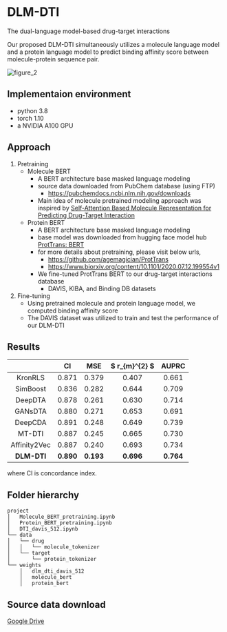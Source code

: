 # DLM-DTI

The dual-language model-based drug-target interactions

Our proposed DLM-DTI simultaneously utilizes a molecule language model and a protein language model to predict binding affinity score between molecule-protein sequence pair.


![figure_2](https://user-images.githubusercontent.com/37280722/175483490-30386864-03d3-40e7-b5a1-7818dd8420d5.jpeg)


## Implementaion environment

- python 3.8
- torch 1.10
- a NVIDIA A100 GPU


## Approach

1. Pretraining
    - Molecule BERT
        - A BERT architecture base masked language modeling
        - source data downloaded from PubChem database (using FTP)
            - https://pubchemdocs.ncbi.nlm.nih.gov/downloads
        - Main idea of molecule pretrained modeling approach was inspired by [Self-Attention Based Molecule Representation for Predicting Drug-Target Interaction](http://proceedings.mlr.press/v106/shin19a/shin19a.pdf)
    - Protein BERT
        - A BERT architecture base masked language modeling
        - base model was downloaded from hugging face model hub [ProtTrans: BERT](https://huggingface.co/Rostlab/prot_bert)
        - for more details about pretraining, please visit below urls,
            - https://github.com/agemagician/ProtTrans
            - https://www.biorxiv.org/content/10.1101/2020.07.12.199554v1
        - We fine-tuned ProtTrans BERT to our drug-target interactions database
            - DAVIS, KIBA, and Binding DB datasets
2. Fine-tuning
    - Using pretrained molecule and protein language model, we computed binding affinity score
    - The DAVIS dataset was utilized to train and test the performance of our DLM-DTI



## Results

|              |    CI     |    MSE    | $ r_{m}^{2} $ |   AUPRC   |
| :----------: | :-------: | :-------: | :-----------: | :-------: |
|   KronRLS    |   0.871   |   0.379   |     0.407     |   0.661   |
|   SimBoost   |   0.836   |   0.282   |     0.644     |   0.709   |
|   DeepDTA    |   0.878   |   0.261   |     0.630     |   0.714   |
|   GANsDTA    |   0.880   |   0.271   |     0.653     |   0.691   |
|   DeepCDA    |   0.891   |   0.248   |     0.649     |   0.739   |
|    MT-DTI    |   0.887   |   0.245   |     0.665     |   0.730   |
| Affinity2Vec |   0.887   |   0.240   |     0.693     |   0.734   |
| **DLM-DTI**  | **0.890** | **0.193** |   **0.696**   | **0.764** |

where CI is concordance index.


## Folder hierarchy

```
project
│   Molecule_BERT_pretraining.ipynb
│   Protein_BERT_pretraining.ipynb
│   DTI_davis_512.ipynb
└── data
│   └── drug
│   │   └── molecule_tokenizer
│   └── target
│       └── protein_tokenizer
└── weights
    │   dlm_dti_davis_512
    │   molecule_bert
    │   protein_bert
```


## Source data download

[Google Drive](https://drive.google.com/drive/folders/1uSonFluSPDa6WleCO8PBbEf9d-Mhn1L5?usp=sharing)
